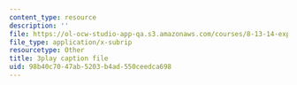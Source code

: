```yaml
---
content_type: resource
description: ''
file: https://ol-ocw-studio-app-qa.s3.amazonaws.com/courses/8-13-14-experimental-physics-i-ii-junior-lab-fall-2016-spring-2017/98b40c7047ab5203b4ad550ceedca698_yornlzBHL4.vtt
file_type: application/x-subrip
resourcetype: Other
title: 3play caption file
uid: 98b40c70-47ab-5203-b4ad-550ceedca698
---
```

